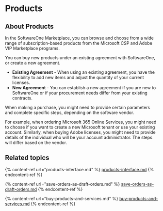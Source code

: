 # Products

## About Products

In the SoftwareOne Marketplace, you can browse and choose from a wide range of subscription-based products from the Microsoft CSP and Adobe VIP Marketplace programs.

You can buy new products under an existing agreement with SoftwareOne, or create a new agreement.&#x20;

* **Existing Agreement** - When using an existing agreement, you have the flexibility to add new items and adjust the quantity of your current licenses.&#x20;
* **New Agreement** - You can establish a new agreement if you are new to SoftwareOne or if your procurement needs differ from your existing contracts.

When making a purchase, you might need to provide certain parameters and complete specific steps, depending on the software vendor.&#x20;

For example, when ordering Microsoft 365 Online Services, you might need to choose if you want to create a new Microsoft tenant or use your existing account. Similarly, when buying Adobe licenses, you might need to provide details of the individual who will be your account administrator. The steps will differ based on the vendor.

## Related topics

{% content-ref url="products-interface.md" %}
[products-interface.md](products-interface.md)
{% endcontent-ref %}

{% content-ref url="save-orders-as-draft-orders.md" %}
[save-orders-as-draft-orders.md](save-orders-as-draft-orders.md)
{% endcontent-ref %}

{% content-ref url="buy-products-and-services.md" %}
[buy-products-and-services.md](buy-products-and-services.md)
{% endcontent-ref %}
